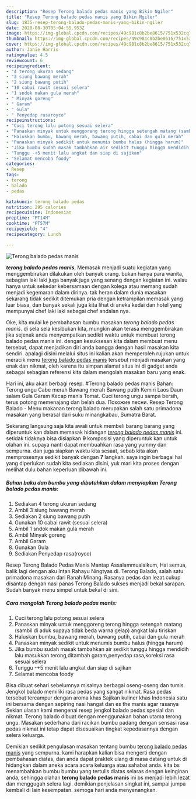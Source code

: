 ```yaml
---
description: "Resep Terong balado pedas manis yang Bikin Ngiler"
title: "Resep Terong balado pedas manis yang Bikin Ngiler"
slug: 1835-resep-terong-balado-pedas-manis-yang-bikin-ngiler
date: 2020-08-30T05:04:55.953Z
image: https://img-global.cpcdn.com/recipes/49c981c8b2be8615/751x532cq70/terong-balado-pedas-manis-foto-resep-utama.jpg
thumbnail: https://img-global.cpcdn.com/recipes/49c981c8b2be8615/751x532cq70/terong-balado-pedas-manis-foto-resep-utama.jpg
cover: https://img-global.cpcdn.com/recipes/49c981c8b2be8615/751x532cq70/terong-balado-pedas-manis-foto-resep-utama.jpg
author: Janie Harris
ratingvalue: 4.5
reviewcount: 6
recipeingredient:
- "4 terong ukuran sedang"
- "3 siung bawang merah"
- "2 siung bawang putih"
- "10 cabai rawit sesuai selera"
- "1 sndok makan gula merah"
- " Minyak goreng"
- " Garam"
- " Gula"
- " Penyedap rasaroyco"
recipeinstructions:
- "Cuci terong lalu potong sesuai selera"
- "Panaskan minyak untuk menggoreng terong hingga setengah matang (sambil di aduk supaya tidak beda warna gelap) angkat lalu tiriskan"
- "Haluskan bumbu, bawang merah, bawang putih, cabai dan gula merah"
- "Panaskan minyak sedikit untuk menumis bumbu halus (hingga harum)"
- "Jika bumbu sudah masak tambahkan air sedikit tunggu hingga mendidih lalu masukkan terong,ditambah garam,penyedap rasa,koreksi rasa sesuai selera"
- "Tunggu -+5 menit lalu angkat dan siap di sajikan"
- "Selamat mencoba foody"
categories:
- Resep
tags:
- terong
- balado
- pedas

katakunci: terong balado pedas 
nutrition: 295 calories
recipecuisine: Indonesian
preptime: "PT14M"
cooktime: "PT57M"
recipeyield: "4"
recipecategory: Lunch

---
```



![Terong balado pedas manis](https://img-global.cpcdn.com/recipes/49c981c8b2be8615/751x532cq70/terong-balado-pedas-manis-foto-resep-utama.jpg)

<b><i>terong balado pedas manis</i></b>, Memasak menjadi suatu kegiatan yang menggembirakan dilakukan oleh banyak orang. bukan hanya para wanita, sebagian laki laki juga banyak juga yang senang dengan kegiatan ini. walau hanya untuk sekedar kebersamaan dengan kolega atau memang sudah menjadi kegemaran dalam dirinya. tak heran dalam dunia masakan sekarang tidak sedikit ditemukan pria dengan ketrampilan memasak yang luar biasa, dan banyak sekali juga kita lihat di aneka kedai dan hotel yang mempunyai chef laki laki sebagai chef andalan nya.

Oke, kita mulai ke pembahasan bumbu masakan <i>terong balado pedas manis</i>. di sela sela kesibukan kita, mungkin akan terasa menggembirakan jika sejenak anda menyempatkan sedikit waktu untuk membuat terong balado pedas manis ini. dengan kesuksesan kita dalam membuat menu tersebut, dapat menjadikan diri anda bangga dengan hasil masakan kita sendiri. apalagi disini melalui situs ini kalian akan memperoleh rujukan untuk meracik menu <u>terong balado pedas manis</u> tersebut menjadi masakan yang enak dan nikmat, oleh karena itu simpan alamat situs ini di gadget anda sebagai sebagian referensi kita dalam mengolah masakan baru yang enak.

Hari ini, aku akan berbagi resep. #Terong balado pedas manis Bahan: Terong ungu Cabe merah Bawang merah Bawang putih Kemiri Laos Daun salam Gula Garam Kecap manis Tomat. Cuci terong ungu sampa bersih, terus potong memenajang dan belah dua. Похожие песни. Resep Terong Balado - Menu makanan terong balado merupakan salah satu primadona masakan yang berasal dari suku minangkabau, Sumatra Barat.


Sekarang langsung saja kita awali untuk membeli barang barang yang diperuntuk kan dalam memasak hidangan <u><i>terong balado pedas manis</i></u> ini. setidak tidaknya bisa disiapkan <b>9</b> komposisi yang diperuntuk kan untuk olahan ini. supaya nanti dapat membuahkan rasa yang yummy dan sempurna. dan juga siapkan waktu kita sesaat, sebab kita akan memprosesnya sedikit banyak dengan <b>7</b> langkah. saya ingin berbagai hal yang diperlukan sudah kita sediakan disini, yuk mari kita proses dengan melihat dulu bahan keperluan dibawah ini.

<!--inarticleads1-->

##### Bahan baku dan bumbu yang dibutuhkan dalam menyiapkan Terong balado pedas manis:

1. Sediakan 4 terong ukuran sedang
1. Ambil 3 siung bawang merah
1. Sediakan 2 siung bawang putih
1. Gunakan 10 cabai rawit (sesuai selera)
1. Ambil 1 sndok makan gula merah
1. Ambil  Minyak goreng
1. Ambil  Garam
1. Gunakan  Gula
1. Sediakan  Penyedap rasa(royco)


Resep Terong Balado Pedas Manis Mantap Assalammualaikum, Hai semua, balik lagi dengan aku Intan Rahayu Ningtyas di. Terong Balado, salah satu primadona masakan dari Ranah Minang. Rasanya pedas dan lezat.cukup disantap dengan nasi panas Terong Balado sukses menjadi bekal sarapan. Sudah banyak menu simpel untuk bekal di sini. 

<!--inarticleads2-->

##### Cara mengolah Terong balado pedas manis:

1. Cuci terong lalu potong sesuai selera
1. Panaskan minyak untuk menggoreng terong hingga setengah matang (sambil di aduk supaya tidak beda warna gelap) angkat lalu tiriskan
1. Haluskan bumbu, bawang merah, bawang putih, cabai dan gula merah
1. Panaskan minyak sedikit untuk menumis bumbu halus (hingga harum)
1. Jika bumbu sudah masak tambahkan air sedikit tunggu hingga mendidih lalu masukkan terong,ditambah garam,penyedap rasa,koreksi rasa sesuai selera
1. Tunggu -+5 menit lalu angkat dan siap di sajikan
1. Selamat mencoba foody


Bisa dibuat sehari sebelumnya misalnya berbagai oseng-oseng dan tumis. Jengkol balado memiliki rasa pedas yang sangat nikmat. Rasa pedas tersebut tercampur dengan aroma khas Sajikan kuliner khas Indonesia satu ini bersama dengan sepiring nasi hangat dan es the manis agar rasanya Sekian ulasan kami mengenai resep jengkol balado pedas spesial dan nikmat. Terong balado dibuat dengan menggunakan bahan utama terong ungu. Masakan sederhana dari racikan bumbu padang dengan sensasi rasa pedas nikmat ini tetap dapat disesuaikan tingkat kepedasannya dengan selera keluarga. 

Demikian sedikit pengulasan masakan tentang bumbu <u>terong balado pedas manis</u> yang sempurna. kami harapkan kalian bisa mengerti dengan pembahasan diatas, dan anda dapat praktek ulang di masa datang untuk di hidangkan dalam aneka acara acara keluarga atau sahabat anda. kita bs menambahkan bumbu bumbu yang tertulis diatas selaras dengan keinginan anda, sehingga olahan <b>terong balado pedas manis</b> ini bs menjadi lebih lezat dan menggugah selera lagi. demikian penjelasan singkat ini, sampai jumpa kembali di lain kesempatan. semoga hari anda menyenangkan.
